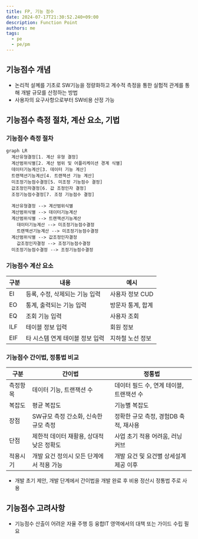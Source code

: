```yaml
---
title: FP, 기능 점수
date: 2024-07-17T21:30:52.240+09:00
description: Function Point
authors: me
tags:
  - pe
  - pe/pm 
---
```


## 기능점수 개념

- 논리적 설꼐를 기초로 SW기능을 정량화하고 계수적 측정을 통한 실험적 관계를 통해 개발 규모를 산정하는 방법
- 사용자의 요구사항으로부터 SW비용 산정 가능

## 기능점수 측정 절차, 계산 요소, 기법

### 기능점수 측정 절차

```mermaid
graph LR
  계산유형결정[1. 계산 유형 결정]
  계산범위식별[2. 계산 범위 및 어플리케이션 경계 식별]
  데이터기능계산[3. 데이터 기능 계산]
  트랜잭션기능계산[4. 트랜잭션 기능 계산]
  미조정기능점수결정[5. 미조정 기능점수 결정]
  값조정인자결정[6. 값 조정인자 결정]
  조정기능점수결정[7. 조정 기능점수 결정]

  계산유형결정 --> 계산범위식별
  계산범위식별 --> 데이터기능계산
  계산범위식별 --> 트랜잭션기능계산
    데이터기능계산 --> 미조정기능점수결정
    트랜잭션기능계산 --> 미조정기능점수결정
  계산범위식별 --> 값조정인자결정
    값조정인자결정 --> 조정기능점수결정
  미조정기능점수결정 --> 조정기능점수결정
```

### 기능점수 계산 요소

| 구분 | 내용 | 예시 |
| --- | --- | --- |
| EI | 등록, 수정, 삭제되는 기능 입력 | 사용자 정보 CUD |
| EO | 통계, 출력되는 기능 입력 | 방문자 통계, 합계 |
| EQ | 조회 기능 입력 | 사용자 조회 |
| ILF | 테이블 정보 입력 | 회원 정보 |
| EIF | 타 시스템 연계 테이블 정보 입력 | 지하철 노선 정보 |

### 기능점수 간이법, 정통법 비교

| 구분 | 간이법 | 정통법 |
| --- | --- | --- |
| 측정항목 | 데이터 기능, 트랜잭션 수 | 데이터 필드 수, 연계 테이블, 트랜잭션 수 |
| 복잡도 | 평균 복잡도 | 기능별 복잡도 |
| 장점 | SW규모 측정 간소화, 신속한 규모 측정 | 정확한 규모 측정, 경험DB 축적, 재사용 |
| 단점 | 제한적 데이터 재활용, 상대적 낮은 정확도 | 사업 초기 적용 어려움, 러닝 커브 |
| 적용시기 | 개발 요건 정의시 모든 단계에서 적용 가능 | 개발 요건 및 요건별 상세설계 제공 이후 |

- 개발 초기 제안, 개발 단계에서 간이법을 개발 완료 후 비용 정산시 정통법 주로 사용

## 기능점수 고려사항

- 기능점수 산출이 어려운 자율 주행 등 융합IT 영역에서의 대책 또는 가이드 수립 필요
